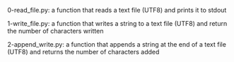 0-read_file.py: a function that reads a text file (UTF8) and prints it to stdout

1-write_file.py: a function that writes a string to a text file (UTF8) and return the number of characters written

2-append_write.py: a function that appends a string at the end of a text file (UTF8) and returns the number of characters added
